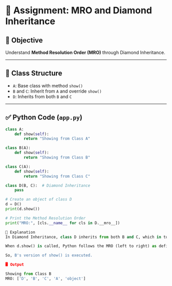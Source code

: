 # 🔷 Assignment: MRO and Diamond Inheritance

## 🎯 Objective
Understand **Method Resolution Order (MRO)** through Diamond Inheritance.

---

## 🧱 Class Structure

- `A`: Base class with method `show()`
- `B` and `C`: Inherit from `A` and override `show()`
- `D`: Inherits from both `B` and `C`

---

## ✅ Python Code (`app.py`)

```python
class A:
    def show(self):
        return "Showing from Class A"

class B(A):
    def show(self):
        return "Showing from Class B"

class C(A):
    def show(self):
        return "Showing from Class C"

class D(B, C):  # Diamond Inheritance
    pass

# Create an object of class D
d = D()
print(d.show())

# Print the Method Resolution Order
print("MRO:", [cls.__name__ for cls in D.__mro__])

🧠 Explanation
In Diamond Inheritance, class D inherits from both B and C, which in turn inherit from A.

When d.show() is called, Python follows the MRO (left to right) as defined by C3 linearization.

So, B's version of show() is executed.

🖥️ Output

Showing from Class B
MRO: ['D', 'B', 'C', 'A', 'object']